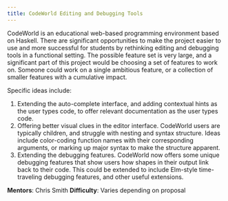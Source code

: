```yaml
---
title: CodeWorld Editing and Debugging Tools
---
```


CodeWorld is an educational web-based programming environment based on
Haskell.  There are significant opportunities to make the project
easier to use and more successful for students by rethinking editing
and debugging tools in a functional setting.  The possible feature set
is very large, and a significant part of this project would be choosing
a set of features to work on.  Someone could work on a single ambitious
feature, or a collection of smaller features with a cumulative impact.

Specific ideas include:

1. Extending the auto-complete interface, and adding contextual hints
   as the user types code, to offer relevant documentation as the user
   types code.
2. Offering better visual clues in the editor interface.  CodeWorld
   users are typically children, and struggle with nesting and syntax
   structure.  Ideas include color-coding function names with their
   corresponding arguments, or marking up major syntax to make the
   structure apparent.
3. Extending the debugging features.  CodeWorld now offers some unique
   debugging features that show users how shapes in their output link
   back to their code.  This could be extended to include Elm-style
   time-traveling debugging features, and other useful extensions.

**Mentors**: Chris Smith
**Difficulty**: Varies depending on proposal

